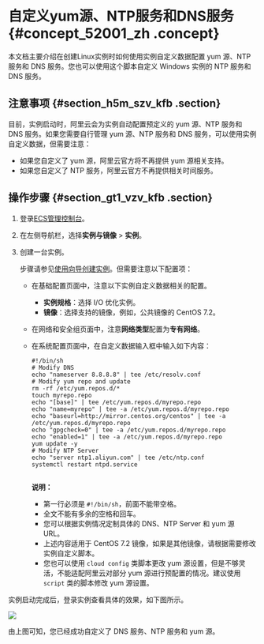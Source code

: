 # 自定义yum源、NTP服务和DNS服务 {#concept_52001_zh .concept}

本文档主要介绍在创建Linux实例时如何使用实例自定义数据配置 yum 源、NTP 服务和 DNS 服务。您也可以使用这个脚本自定义 Windows 实例的 NTP 服务和 DNS 服务。

## 注意事项 {#section_h5m_szv_kfb .section}

目前，实例启动时，阿里云会为实例自动配置预定义的 yum 源、NTP 服务和 DNS 服务。如果您需要自行管理 yum 源、NTP 服务和 DNS 服务，可以使用实例自定义数据，但需要注意：

-   如果您自定义了 yum 源，阿里云官方将不再提供 yum 源相关支持。
-   如果您自定义了 NTP 服务，阿里云官方不再提供相关时间服务。

## 操作步骤 {#section_gt1_vzv_kfb .section}

1.  登录[ECS管理控制台](https://ecs.console.aliyun.com)。
2.  在左侧导航栏，选择**实例与镜像** \> **实例**。
3.  创建一台实例。

    步骤请参见[使用向导创建实例](cn.zh-CN/实例/创建实例/使用向导创建实例.md#)。但需要注意以下配置项：

    -   在基础配置页面中，注意以下实例自定义数据相关的配置。
        -   **实例规格**：选择 I/O 优化实例。
        -   **镜像**：选择支持的镜像，例如，公共镜像的 CentOS 7.2。
    -   在网络和安全组页面中，注意**网络类型**配置为**专有网络**。
    -   在系统配置页面中，在自定义数据输入框中输入如下内容：

        ``` {#codeblock_nun_aye_vd6 .language-shell}
        #!/bin/sh
        # Modify DNS
        echo "nameserver 8.8.8.8" | tee /etc/resolv.conf
        # Modify yum repo and update
        rm -rf /etc/yum.repos.d/*
        touch myrepo.repo
        echo "[base]" | tee /etc/yum.repos.d/myrepo.repo
        echo "name=myrepo" | tee -a /etc/yum.repos.d/myrepo.repo
        echo "baseurl=http://mirror.centos.org/centos" | tee -a /etc/yum.repos.d/myrepo.repo
        echo "gpgcheck=0" | tee -a /etc/yum.repos.d/myrepo.repo
        echo "enabled=1" | tee -a /etc/yum.repos.d/myrepo.repo
        yum update -y
        # Modify NTP Server
        echo "server ntp1.aliyun.com" | tee /etc/ntp.conf
        systemctl restart ntpd.service
        							
        ```

        **说明：** 

        -   第一行必须是 `#!/bin/sh`，前面不能带空格。
        -   全文不能有多余的空格和回车。
        -   您可以根据实例情况定制具体的 DNS、NTP Server 和 yum 源 URL。
        -   上述内容适用于 CentOS 7.2 镜像，如果是其他镜像，请根据需要修改实例自定义脚本。
        -   您也可以使用 `cloud config` 类脚本更改 yum 源设置，但是不够灵活，不能适配阿里云对部分 yum 源进行预配置的情况。建议使用 `script` 类的脚本修改 yum 源设置。

实例启动完成后，登录实例查看具体的效果，如下图所示。

![](http://static-aliyun-doc.oss-cn-hangzhou.aliyuncs.com/assets/img/9823/156082817149570_zh-CN.png)

由上图可知，您已经成功自定义了 DNS 服务、NTP 服务和 yum 源。

